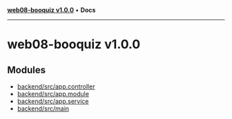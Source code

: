 [**web08-booquiz v1.0.0**](README.md) • **Docs**

***

# web08-booquiz v1.0.0

## Modules

- [backend/src/app.controller](backend/src/app.controller/README.md)
- [backend/src/app.module](backend/src/app.module/README.md)
- [backend/src/app.service](backend/src/app.service/README.md)
- [backend/src/main](backend/src/main/README.md)
